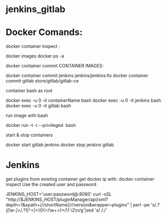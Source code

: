 # jenkins_gitlab

# Docker Comands:

docker container inspect <id>:
  
docker images
docker ps -a

docker container commit CONTAINER IMAGES:
  
docker container commit jenkins jenkins/jenkins:lts
docker container commit gitlab store/gitlab/gitlab-ce

container bash as root
  
docker exec -u 0 -it containerName bash
docker exec -u 0 -it jenkins bash
docker exec -u 0 -it gitlab bash

run image with bash

docker run -t -i --privileged <image> bash

start & stop containers
  
docker start gitlab jenkins
docker stop jenkins gitlab

# Jenkins

get plugins from existing container
get docker ip with: docker container inspect <id>
Use the created user and password
  
JENKINS_HOST='user:password@<docker-ip>:8080'
curl -sSL "http://$JENKINS_HOST/pluginManager/api/xml?depth=1&xpath=/*/*/shortName|/*/*/version&wrapper=plugins" | perl -pe 's/.*?<shortName>([\w-]+).*?<version>([^<]+)()(<\/\w+>)+/\1 \2\n/g'|sed 's/ /:/'
